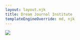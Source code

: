 ```yaml
---
layout: layout.njk
title: Dream Journal Institute
templateEngineOverride: md, njk
---
```



<div class="construction">
  <img src="http://textfiles.com/underconstruction/HeHeartlandEstates4894iconsconstruction.gif">
</div>

<script type="module" src="https://myrrys.net/webring/static/webring-banner.js"></script>
